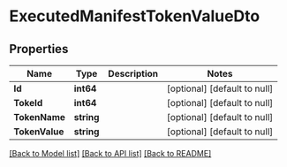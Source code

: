 # ExecutedManifestTokenValueDto

## Properties
Name | Type | Description | Notes
------------ | ------------- | ------------- | -------------
**Id** | **int64** |  | [optional] [default to null]
**TokeId** | **int64** |  | [optional] [default to null]
**TokenName** | **string** |  | [optional] [default to null]
**TokenValue** | **string** |  | [optional] [default to null]

[[Back to Model list]](../README.md#documentation-for-models) [[Back to API list]](../README.md#documentation-for-api-endpoints) [[Back to README]](../README.md)


